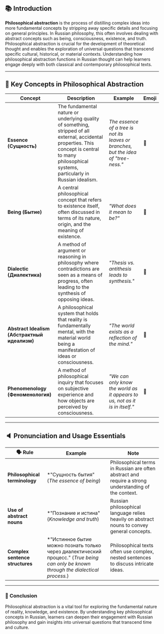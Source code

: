 
## 📚 **Introduction**

**Philosophical abstraction** is the process of distilling complex ideas into more fundamental concepts by stripping away specific details and focusing on general principles. In Russian philosophy, this often involves dealing with abstract concepts such as being, consciousness, existence, and truth. Philosophical abstraction is crucial for the development of theoretical thought and enables the exploration of universal questions that transcend specific cultural, historical, or material contexts. Understanding how philosophical abstraction functions in Russian thought can help learners engage deeply with both classical and contemporary philosophical texts.

---

## 🔑 **Key Concepts in Philosophical Abstraction**

|**Concept**|**Description**|**Example**|**Emoji**|
|---|---|---|---|
|**Essence (Сущность)**|The fundamental nature or underlying quality of something, stripped of all external, accidental properties. This concept is central to many philosophical systems, particularly in Russian idealism.|_The essence of a tree is not its leaves or branches, but the idea of "tree-ness."_|🌳|
|**Being (Бытие)**|A central philosophical concept that refers to existence itself, often discussed in terms of its nature, origin, and the meaning of existence.|_"What does it mean to _be_?"_|🔲|
|**Dialectic (Диалектика)**|A method of argument or reasoning in philosophy where contradictions are seen as a means of progress, often leading to the synthesis of opposing ideas.|_"Thesis vs. antithesis leads to synthesis."_|🔄|
|**Abstract Idealism (Абстрактный идеализм)**|A philosophical system that holds that reality is fundamentally mental, with the material world being a manifestation of ideas or consciousness.|_"The world exists as a reflection of the mind."_|💭|
|**Phenomenology (Феноменология)**|A method of philosophical inquiry that focuses on subjective experience and how objects are perceived by consciousness.|_"We can only know the world as it appears to us, not as it is in itself."_|👀|

---

## 🔈 **Pronunciation and Usage Essentials**

|🗣️ Rule|Example|Note|
|---|---|---|
|**Philosophical terminology**|*"Сущность бытия" (_The essence of being_)|Philosophical terms in Russian are often abstract and require a strong understanding of the context.|
|**Use of abstract nouns**|*"Познание и истина" (_Knowledge and truth_)|Russian philosophical language relies heavily on abstract nouns to convey general concepts.|
|**Complex sentence structures**|*"Истинное бытие можно познать только через диалектический процесс." (_True being can only be known through the dialectical process._)|Philosophical texts often use complex, nested sentences to discuss intricate ideas.|

---

### 🎯 **Conclusion**

Philosophical abstraction is a vital tool for exploring the fundamental nature of reality, knowledge, and existence. By understanding key philosophical concepts in Russian, learners can deepen their engagement with Russian philosophy and gain insights into universal questions that transcend time and culture.